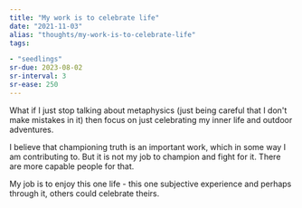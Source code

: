 ```yaml
---
title: "My work is to celebrate life"
date: "2021-11-03"
alias: "thoughts/my-work-is-to-celebrate-life"
tags:

- "seedlings"
sr-due: 2023-08-02
sr-interval: 3
sr-ease: 250
---
```


What if I just stop talking about metaphysics (just being careful that I don't make mistakes in it) then focus on just celebrating my inner life and outdoor adventures.

I believe that championing truth is an important work, which in some way I am contributing to. But it is not my job to champion and fight for it. There are more capable people for that.

My job is to enjoy this one life - this one subjective experience and perhaps through it, others could celebrate theirs.

